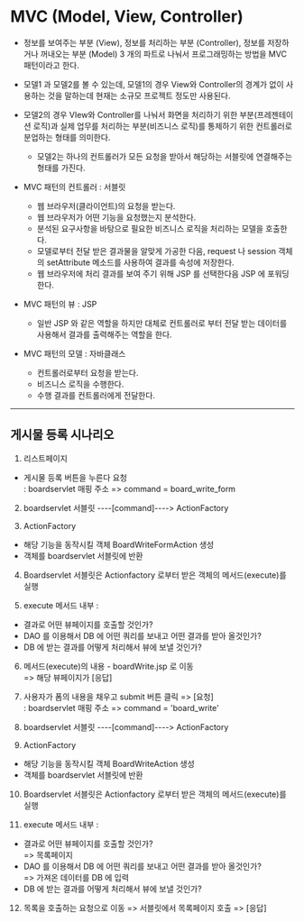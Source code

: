 # MVC (Model, View, Controller)
* 정보를 보여주는 부분 (View), 정보를 처리하는 부분 (Controller), 정보를 저장하거나 꺼내오는 부분 (Model) 3 개의 파트로 나눠서 프로그래밍하는 방법을 MVC 패턴이라고
한다.

* 모델1 과 모델2를 볼 수 있는데, 모델1의 경우 View와 Controller의 경계가 없이 사용하는 것을 말하는데 현재는 소규모 프로젝트 정도만 사용된다.

* 모델2의 경우 VIew와 Controller를 나눠서 화면을 처리하기 위한 부분(프레젠테이션 로직)과 실제 업무를 처리하는 부분(비즈니스 로직)를 통제하기 위한 컨트롤러로 분업하는 형태를 의미한다.
  - 모델2는 하나의 컨트롤러가 모든 요청을 받아서 해당하는 서블릿에 연결해주는 형태를 가진다.

* MVC 패턴의 컨트롤러 : 서블릿
  - 웹 브라우저(클라이언트)의 요청을 받는다.
  - 웹 브라우저가 어떤 기능을 요청했는지 분석한다.
  - 분석된 요구사항을 바탕으로 필요한 비즈니스 로직을 처리하는 모델을 호출한다.
  - 모델로부터 전달 받은 결과물을 알맞게 가공한 다음, request 나 session 객체의 setAttribute 메소드를 사용하여 결과를 속성에 저장한다.
  - 웹 브라우저에 처리 결과를 보여 주기 위해 JSP 를 선택한다음 JSP 에 포워딩 한다.

* MVC 패턴의 뷰 : JSP
  - 일반 JSP 와 같은 역할을 하지만 대체로 컨트롤러로 부터 전달 받는 데이터를 사용해서 결과를 출력해주는 역할을 한다.

* MVC 패턴의 모델 : 자바클래스
  - 컨트롤러로부터 요청을 받는다.
  - 비즈니스 로직을 수행한다.
  - 수행 결과를 컨트롤러에게 전달한다.

---------------------------------------------------------
## 게시물 등록 시나리오
1. 리스트페이지
  - 게시물 등록 버튼을 누른다 요청  
  : boardservlet 매핑 주소 => command = board_write_form

2. boardservlet 서블릿 ----[command]----> ActionFactory

3. ActionFactory
  - 해당 기능을 동작시킬 객체 BoardWriteFormAction 생성
  - 객체를 boardservlet 서블릿에 반환

4. Boardservlet 서블릿은 Actionfactory 로부터 받은 객체의 메서드(execute)를 실행

5. execute 메서드 내부 :
  - 결과로 어떤 뷰페이지를 호출할 것인가?
  - DAO 를 이용해서 DB 에 어떤 쿼리를 보내고 어떤 결과를 받아 올것인가?
  - DB 에 받는 결과를 어떻게 처리해서 뷰에 보낼 것인가?

6. 메서드(execute)의 내용 - boardWrite.jsp 로 이동  
=> 해당 뷰페이지가 [응답]

7. 사용자가 폼의 내용을 채우고 submit 버튼 클릭 => [요청]  
: boardservlet 매핑 주소 => command = 'board_write'

8. boardservlet 서블릿 ----[command]----> ActionFactory

9. ActionFactory
  - 해당 기능을 동작시킬 객체 BoardWriteAction 생성
  - 객체를 boardservlet 서블릿에 반환

10. Boardservlet 서블릿은 Actionfactory 로부터 받은 객체의 메서드(execute)를 실행

11. execute 메서드 내부 :
  - 결과로 어떤 뷰페이지를 호출할 것인가?  
  => 목록페이지
  - DAO 를 이용해서 DB 에 어떤 쿼리를 보내고 어떤 결과를 받아 올것인가?  
  => 가져온 데이터를 DB 에 입력
  - DB 에 받는 결과를 어떻게 처리해서 뷰에 보낼 것인가?

12. 목록을 호출하는 요청으로 이동 => 서블릿에서 목록페이지 호출 => [응답]